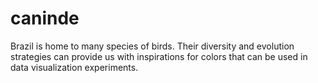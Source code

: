 # caninde
Brazil is home to many species of birds. Their diversity and evolution strategies can provide us with inspirations for colors that can be used in data visualization experiments.
